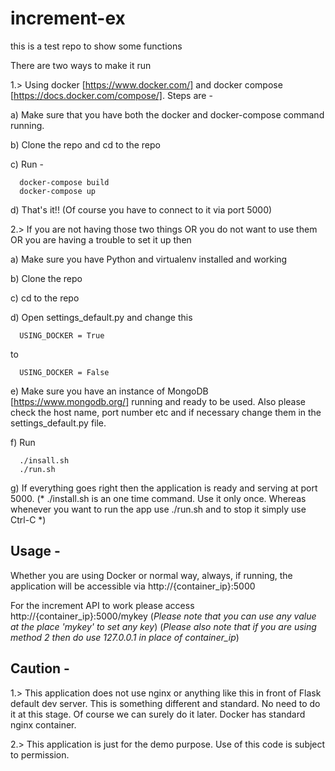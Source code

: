 # increment-ex
this is a test repo to show some functions

There are two ways to make it run

1.> Using docker [https://www.docker.com/] and docker compose [https://docs.docker.com/compose/]. Steps are - 
  
  a) Make sure that you have both the docker and docker-compose command running.
  
  b) Clone the repo and cd to the repo
  
  c) Run - 
  
      docker-compose build
      docker-compose up
      
  
  d) That's it!! (Of course you have to connect to it via port 5000)

2.> If you are not having those two things OR you do not want to use them OR you are having a trouble to set it up then

  a) Make sure you have Python and virtualenv installed and working
  
  b) Clone the repo
  
  c) cd to the repo
  
  d) Open settings_default.py and change this
  
      USING_DOCKER = True
      
  to 
  
      USING_DOCKER = False
      
  e) Make sure you have an instance of MongoDB [https://www.mongodb.org/] running and ready to be used. Also please check the host name, port number etc and if necessary change them in the settings_default.py file.
  
  f) Run 
  
      ./insall.sh
      ./run.sh
      
  g) If everything goes right then the application is ready and serving at port 5000. (* ./install.sh is an one time command. Use it only once. Whereas whenever you want to run the app use ./run.sh and to stop it simply use Ctrl-C *)
  

## Usage -

Whether you are using Docker or normal way, always, if running, the application will be accessible via http://{container_ip}:5000

For the increment API to work please access http://{container_ip}:5000/mykey   (*Please note that you can use any value at the place 'mykey' to set any key*) (*Please also note that if you are using method 2 then do use 127.0.0.1 in place of container_ip*)
  
## Caution -  

1.> This application does not use nginx or anything like this in front of Flask default dev server. This is something different and standard. No need to do it at this stage. Of course we can surely do it later. Docker has standard nginx container.

2.> This application is just for the demo purpose. Use of this code is subject to permission.
